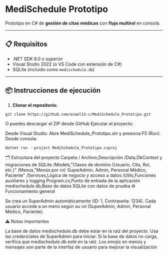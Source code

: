 # MediSchedule Prototipo

Prototipo en C# de **gestión de citas médicas** con **flujo multirol** en consola.

---

## 📋 Requisitos

- .NET SDK 6.0 o superior
- Visual Studio 2022 (o VS Code con extensión de C#)
- SQLite (incluido como `medischedule.db`)

---

## 📦 Instrucciones de ejecución

1. **Clonar el repositorio:**
```
git clone https://github.com/azael13-c/MediSchedule_Prototipo.git
```
O puedes descargar el ZIP desde GitHub
Ejecutar el proyecto:

Desde Visual Studio: Abre MediSchedule_Prototipo.sln y presiona F5 (Run).
Desde consola:
```
dotnet run --project MediSchedule_Prototipo.csproj
```
🗂 Estructura del proyecto
Carpeta / Archivo,Descripción
/Data,DbContext y migraciones de SQLite
/Models,"Clases de dominio (Usuario, Cita, Rol, etc.)"
/Menus,"Menús por rol: SuperAdmin, Admin, Personal Médico, Paciente"
/Services,Lógica de negocio y acceso a datos
/Utils,Funciones auxiliares y logging
Program.cs,Punto de entrada de la aplicación
medischedule.db,Base de datos SQLite con datos de prueba
⚙️ Funcionamiento general

Se crea un SuperAdmin automáticamente (ID: 1, Contraseña: 1234).
Cada usuario accede a un menú según su rol (SuperAdmin, Admin, Personal Médico, Paciente).

⚠️ Notas importantes

La base de datos medischedule.db debe estar en la raíz del proyecto.
Usa las credenciales de SuperAdmin para iniciar.
Si la base de datos no carga, verifica que medischedule.db esté en la raíz.
Los emojis en menús y mensajes son parte de la interfaz de usuario para mejorar la visualización
